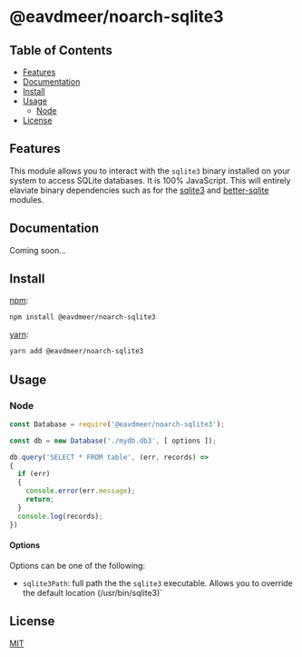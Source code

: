# @eavdmeer/noarch-sqlite3

## Table of Contents

* [Features](#features)
* [Documentation](#documentation)
* [Install](#install)
* [Usage](#usage)
  * [Node](#node)
* [License](#license)


## Features

This module allows you to interact with the `sqlite3` binary installed on your system to access SQLite databases. It is 100% JavaScript. This will entirely elaviate binary dependencies such as for the [sqlite3](https://www.npmjs.com/) and [better-sqlite](https://www.npmjs.com/package/better-sqlite3) modules.


## Documentation

Coming soon...


## Install

[npm][]:

```sh
npm install @eavdmeer/noarch-sqlite3
```

[yarn][]:

```sh
yarn add @eavdmeer/noarch-sqlite3
```


## Usage

### Node

```js
const Database = require('@eavdmeer/noarch-sqlite3');

const db = new Database('./mydb.db3', [ options ]);

db.query('SELECT * FROM table', (err, records) =>
{
  if (err)
  {
    console.error(err.message);
    return;
  }
  console.log(records);
})
```

#### Options

Options can be one of the following:

* `sqlite3Path`: full path the the `sqlite3` executable. Allows you to override the default location (/usr/bin/sqlite3)`

## License

[MIT](LICENSE)


##

[npm]: https://www.npmjs.com/

[yarn]: https://yarnpkg.com/
